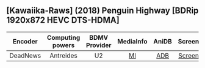 ## [Kawaiika-Raws] (2018) Penguin Highway [BDRip 1920x872 HEVC DTS-HDMA]

| Encoder  | Computing powers | BDMV Provider | MediaInfo | AniDB |  Screens  |
| :------: | :--------------: | :-----------: | :-------: | :---: | :-------: |
| DeadNews |    Antreides     |      U2       |   [MI]    | [ADB] | [Screens] |

[adb]: https://anidb.net/anime/13853
[mi]: https://privatebin.net/?cb14d2d06ed837ae#7czHTnUioT5dnnpTdTv3euBjMbdXb84kMVCxzX6xdxy2
[screens]: https://slowpics.org/comparison/674734aa-de40-41f3-8d57-4b763e933fc5
